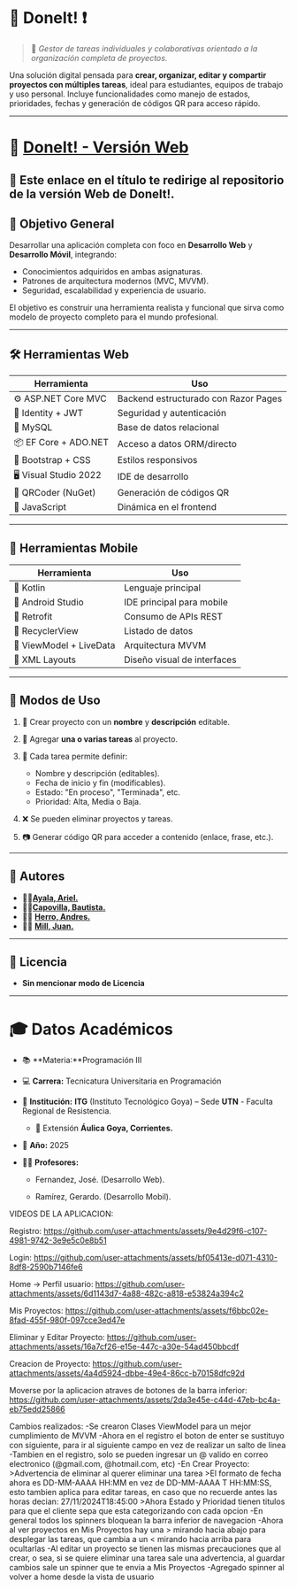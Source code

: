 # 🚀 **DoneIt!** ❗

> 📌 *Gestor de tareas individuales y colaborativas orientado a la organización completa de proyectos.*

Una solución digital pensada para **crear, organizar, editar y compartir proyectos con múltiples tareas**, ideal para estudiantes, equipos de trabajo y uso personal. Incluye funcionalidades como manejo de estados, prioridades, fechas y generación de códigos QR para acceso rápido.

---
# 📱 [**DoneIt! - Versión Web**](https://github.com/Arhiell/DoneIt/tree/main)

🔗 **Este enlace en el título** te redirige al repositorio de la versión Web de DoneIt!.
---

## 🎯 Objetivo General

Desarrollar una aplicación completa con foco en **Desarrollo Web** y **Desarrollo Móvil**, integrando:

* Conocimientos adquiridos en ambas asignaturas.
* Patrones de arquitectura modernos (MVC, MVVM).
* Seguridad, escalabilidad y experiencia de usuario.

El objetivo es construir una herramienta realista y funcional que sirva como modelo de proyecto completo para el mundo profesional.

---

## 🛠️ Herramientas Web

| Herramienta            | Uso                                  |
| ---------------------- | ------------------------------------ |
| ⚙ ASP.NET Core MVC     | Backend estructurado con Razor Pages |
| 🔐 Identity + JWT      | Seguridad y autenticación            |
| 💾 MySQL               | Base de datos relacional             |
| 📦 EF Core + ADO.NET   | Acceso a datos ORM/directo           |
| 🎨 Bootstrap + CSS     | Estilos responsivos                  |
| 🖥️ Visual Studio 2022 | IDE de desarrollo                    |
| 📲 QRCoder (NuGet)     | Generación de códigos QR             |
| 🧠 JavaScript          | Dinámica en el frontend              |

---

## 📱 Herramientas Mobile

| Herramienta             | Uso                         |
| ----------------------- | --------------------------- |
| 🧩 Kotlin               | Lenguaje principal          |
| 📱 Android Studio       | IDE principal para mobile   |
| 🔄 Retrofit             | Consumo de APIs REST        |
| 📲 RecyclerView         | Listado de datos            |
| 🧠 ViewModel + LiveData | Arquitectura MVVM           |
| 🎨 XML Layouts          | Diseño visual de interfaces |

---

## 🧪 Modos de Uso

1. 🔨 Crear proyecto con un **nombre** y **descripción** editable.
2. 🧷 Agregar **una o varias tareas** al proyecto.
3. 📝 Cada tarea permite definir:

   * Nombre y descripción (editables).
   * Fecha de inicio y fin (modificables).
   * Estado: "En proceso", "Terminada", etc.
   * Prioridad: Alta, Media o Baja.
4. ❌ Se pueden eliminar proyectos y tareas.
5. 📷 Generar código QR para acceder a contenido (enlace, frase, etc.).

---
## 👥 Autores

- 👨‍💻[**Ayala, Ariel.**](https://github.com/Arhiell)
- 👨‍💻[**Capovilla, Bautista.**](https://github.com/BautiC-9)
- 👨‍💻 [**Herro, Andres.**](https://github.com/HerreroAndre)
- 👨‍💻 [**Mill, Juan.**](https://github.com/r4ideny)

---
## 📝 Licencia

- **Sin mencionar modo de Licencia**
---
# 🎓 Datos Académicos
* 📚 **Materia:**Programación III
* 💻 **Carrera:** Tecnicatura Universitaria en Programación
* 🏫 **Institución:** **ITG** (Instituto Tecnológico Goya) – Sede **UTN** - Faculta Regional de Resistencia.
    * 📍 Extensión **Áulica Goya, Corrientes.**

* 📅 **Año:** 2025

* 👨‍🏫 **Profesores:** 
    - Fernandez, José. (Desarrollo Web).
 
    - Ramírez, Gerardo. (Desarrollo Mobil).




VIDEOS DE LA APLICACION:

Registro:
https://github.com/user-attachments/assets/9e4d29f6-c107-4981-9742-3e9e5c0e8b51

Login:
https://github.com/user-attachments/assets/bf05413e-d071-4310-8df8-2590b7146fe6

Home -> Perfil usuario:
https://github.com/user-attachments/assets/6d1143d7-4a88-482c-a818-e53824a394c2

Mis Proyectos:
https://github.com/user-attachments/assets/f6bbc02e-8fad-455f-980f-097cce3ed47e

Eliminar y Editar Proyecto:
https://github.com/user-attachments/assets/16a7cf26-e15e-447c-a30e-54ad450bbcdf

Creacion de Proyecto:
https://github.com/user-attachments/assets/4a4d5924-dbbe-49e4-86cc-b70158dfc92d

Moverse por la aplicacion atraves de botones de la barra inferior:
https://github.com/user-attachments/assets/2da3e45e-c44d-47eb-bc4a-eb75edd25866

Cambios realizados:
-Se crearon Clases ViewModel para un mejor cumplimiento de MVVM
-Ahora en el registro el boton de enter se sustituyo con siguiente, para ir al siguiente campo en vez de realizar un salto de linea
-Tambien en el registro, solo se pueden ingresar un @ valido en correo electronico (@gmail.com, @hotmail.com, etc)
-En Crear Proyecto:
                  >Advertencia de eliminar al querer eliminar una tarea
                  >El formato de fecha ahora es DD-MM-AAAA HH:MM en vez de DD-MM-AAAA T HH:MM:SS, esto tambien aplica para editar tareas, en caso que no recuerde antes las horas decian: 27/11/2024T18:45:00
                  >Ahora Estado y Prioridad tienen titulos para que el cliente sepa que esta categorizando con cada opcion
-En general todos los spinners bloquean la barra inferior de navegacion
-Ahora al ver proyectos en Mis Proyectos hay una > mirando hacia abajo para desplegar las tareas, que cambia a un < mirando hacia arriba para ocultarlas
-Al editar un proyecto se tienen las mismas precauciones que al crear, o sea, si se quiere eliminar una tarea sale una advertencia, al guardar cambios sale un spinner que te envia a Mis Proyectos
-Agregado spinner al volver a home desde la vista de usuario


